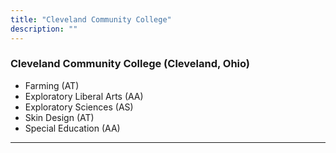 ```yaml
---
title: "Cleveland Community College"
description: ""
---
```


### Cleveland Community College (Cleveland, Ohio)

- Farming (AT)  
- Exploratory Liberal Arts (AA)  
- Exploratory Sciences (AS)  
- Skin Design (AT)  
- Special Education (AA)  

---
